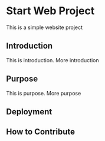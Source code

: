# Start Web Project

This is a simple website project

## Introduction

This is introduction. More introduction

## Purpose

This is purpose. More purpose

## Deployment

## How to Contribute